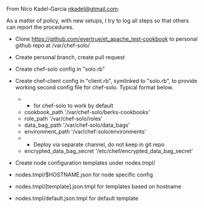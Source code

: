 From Nico Kadel-Garcia <nkadel@gtmail.com>:

As a matter of policy, with new setups, I try to log all steps so that
others can report the procedures.

* Clone https://github.com/evertrue/et_apache_test-cookbook to
  personal github repo at /var/chef-solo/
* Create personal branch, create pull request
* Create chef-solo config in "solo.rb"
* Create chef-client config in "client.rb", symlinked to "solo.rb", to provide
  working second config file for chef-solo. Typical format below.

  * * for chef-solo to work by default
  * cookbook_path	'/var/chef-solo/berks-cookbooks'
  * role_path	'/var/chef-solo/roles'
  * data_bag_path	'/var/chef-solo/data_bags'
  * environment_path	'/var/chef-solo/environments'
  * * Deploy via separate channel, do not keep in git repo
  * encrypted_data_bag_secret	'/etc/chef/encrypted_data_bag_secret'

* Create node configuration templates under nodes.tmpl/

* nodes.tmpl/$HOSTNAME.json	for node specific config
* nodes.tmpl/[template].json.tmpl	 for templates based on hostname
* nodes.tmpl/default.json.tmpl	 for default template


